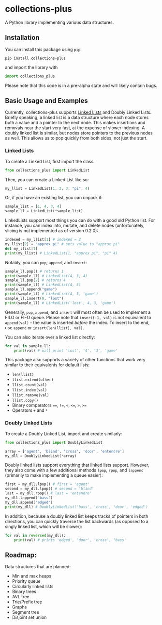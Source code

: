 # collections-plus
A Python library implementing various data structures.

## Installation
You can install this package using `pip`:
```
pip install collections-plus
```
and import the library with
```python
import collections_plus
```
Please note that this code is in a pre-alpha state and will
likely contain bugs. 

## Basic Usage and Examples

Currently, collections-plus supports [Linked Lists](https://en.wikipedia.org/wiki/Linked_list) 
and Doubly Linked Lists.
Briefly speaking, a linked list is a data structure where each node stores both a value
and a pointer to the next node. This makes insertions and removals near the start very fast,
at the expense of slower indexing. A doubly linked list is similar, but nodes store pointers
to the previous nodes as well. This allows us to pop quickly from both sides, not just the start.

### Linked Lists

To create a Linked List, first import the class:
```python
from collections_plus import LinkedList
```
Then, you can create a Linked List like so:
```python
my_llist = LinkedList(1, 2, 3, "pi", 4)
```
Or, if you have an existing list, you can unpack it:
```python
sample_list = [1, 4, 3, 4]
sample_ll = LinkedList(*sample_list)
```
LinkedLists support most things you can do with a good old Python list. For instance,
you can index into, mutate, and delete nodes (unfortunately, slicing is not implemented
as of version 0.2.0):
```python
indexed = my_llist[1] # indexed = 2
my_llist[2] = "approx pi" # sets value to "approx pi"
del my_llist[1] 
print(my_llist) # LinkedList(1, "approx pi", "pi" 4)
```
Notably, you can `pop`, `append`, and `insert`:
```python
sample_ll.pop() # returns 1
print(sample_ll) # LinkedList(4, 3, 4)
sample_ll.pop(2) # returns 4
print(sample_ll) # LinkedList(4, 3)
sample_ll.append("game")
print(sample_ll) # LinkedList(4, 3, 'game')
sample_ll.insert(0, "lost")
print(sample_ll) # LinkedList('lost', 4, 3, 'game')
```
Generally, `pop`, `append`, and `insert` will most often be used to implement
a FILO or FIFO queue. Please note that `insert(-1, val)` is not equivalent to
`append(val)` - the value is inserted *before* the index. To insert to the end,
use `append` or `insert(len(llist), val)`.

You can also iterate over a linked list directly:
```python
for val in sample_ll:
    print(val) # will print 'lost', '4', '3', 'game'
```

This package also supports a variety of other functions that work very similar
to their equivalents for default lists:

- `len(llist)`
- `llist.extend(other)`
- `llist.count(val)`
- `llist.index(val)`
- `llist.remove(val)`
- `llist.copy()`
- Binary comparators `==`, `!=`, `<`, `<=`, `>`, `>=`
- Operators `+` and `*`

### Doubly Linked Lists

To create a Doubly Linked List, import and create similarly:

```python
from collections_plus import DoublyLinkedList

array = ['agent', 'blind', 'cross', 'door', 'entendre']
my_dll = DoublyLinkedList(*array)
```

Doubly linked lists support everything that linked lists support. However,
they also come with a few additional methods `lpop`, `rpop`, and `lappend`
(primarily to make implementing a queue easier):

```python
first = my_dll.lpop() # first = 'agent'
second = my_dll.lpop() # second = 'blind'
last = my_dll.rpop() # last = 'entendre'
my_dll.lappend('bass')
my_dll.append('edged')
print(my_dll) # DoublyLinkedList('bass', 'cross', 'door', 'edged')
```

In addition, because a doubly linked list keeps tracks of pointers
in both directions, you can quickly traverse the list backwards 
(as opposed to a singly linked list, which will be slower):

```python
for val in reversed(my_dll):
    print(val) # prints 'edged', 'door', 'cross', 'bass'
```

## Roadmap:

Data structures that are planned:

- Min and max heaps
- Priority queue
- Circularly linked lists
- Binary trees
- AVL tree
- Trie/Prefix tree
- Graphs
- Segment tree
- Disjoint set union




